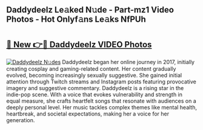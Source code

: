 ## Daddydeelz Le𝚊ked N𝚞de - Part-mz1 Video Photos - Hot Onlyf𝚊ns Le𝚊ks NfPUh

# <h2><a href="http://ab33944.deff.icu/?id=Daddydeelz">🔗 New 👉🔴 Daddydeelz VIDEO Photos</a></h2>

[![Daddydeelz N𝚞des](https://i.imgur.com/rIISA9y.gif)](http://ab33944.deff.icu/?id=Daddydeelz)
Daddydeelz began her online journey in 2017, initially creating cosplay and gaming-related content. Her content gradually evolved, becoming increasingly sexually suggestive. She gained initial attention through Twitch streams and Instagram posts featuring provocative imagery and suggestive commentary. Daddydeelz is a rising star in the indie-pop scene. With a voice that evokes vulnerability and strength in equal measure, she crafts heartfelt songs that resonate with audiences on a deeply personal level. Her music tackles complex themes like mental health, heartbreak, and societal expectations, making her a voice for her generation.
